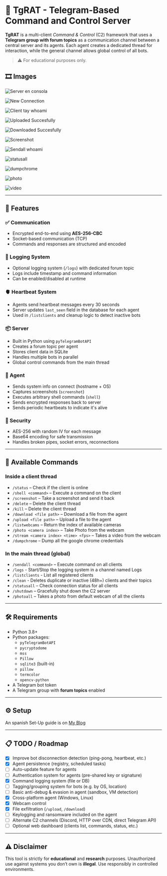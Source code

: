 # 🧠 TgRAT - Telegram-Based Command and Control Server

**TgRAT** is a multi-client *Command & Control* (C2) framework that uses a **Telegram group with forum topics** as a communication channel between a central server and its agents. Each agent creates a dedicated thread for interaction, while the general channel allows global control of all bots.

> ⚠️ For educational purposes only.

## 🎞️ Images
![Server en consola](https://github.com/user-attachments/assets/7496d3be-5b43-46af-a615-d6ae458a5dfa)

![New Connection](https://github.com/user-attachments/assets/fccef3ae-44ea-480a-9ac6-994e8c036db0)

![Client tay whoami](https://github.com/user-attachments/assets/ea8555b0-3adc-423e-ac28-5e0c99ac6ba8)

![Uploaded Succesfully](https://github.com/user-attachments/assets/e2428b57-0bc7-45c9-8f24-dfd98e43528b)

![Downloaded Succesfully](https://github.com/user-attachments/assets/9467a452-e44d-4817-b0f3-278505d802f6)

![Screenshot](https://github.com/user-attachments/assets/e91c1df5-0202-4470-9919-4a12f8337f99)

![Sendall whoami](https://github.com/user-attachments/assets/d6383c40-6cd5-4563-899f-9fe370b01a9f)

![statusall](https://github.com/user-attachments/assets/43c85222-452d-4b45-a3d3-18ec549e4806)

![dumpchrome](https://github.com/user-attachments/assets/492b5b53-1f81-46dc-8335-ee8faa492aef)

![photo](https://github.com/user-attachments/assets/fa67d0db-f7c9-4f65-9674-2aea29c4f52a)

![video](https://github.com/user-attachments/assets/56274b5c-c2aa-4e0c-b731-07625a024c1e)

---

## 🚀 Features

### ✅ Communication
- Encrypted end-to-end using **AES-256-CBC**
- Socket-based communication (TCP)
- Commands and responses are structured and encoded

### 🧠 Logging System
- Optional logging system (`/logs`) with dedicated forum topic
- Logs include timestamp and command information
- Can be enabled/disabled at runtime

### 🫀 Heartbeat System
- Agents send heartbeat messages every 30 seconds
- Server updates `last_seen` field in the database for each agent
- Used in `/listclients` and cleanup logic to detect inactive bots

### 📦 Server
- Built in Python using `pyTelegramBotAPI`
- Creates a forum topic per agent
- Stores client data in SQLite
- Handles multiple bots in parallel
- Global control commands from the main thread

### 🧠 Agent
- Sends system info on connect (hostname + OS)
- Captures screenshots (`screenshot`)
- Executes arbitrary shell commands (`shell`)
- Sends encrypted responses back to server
- Sends periodic heartbeats to indicate it's alive

### 🔐 Security
- AES-256 with random IV for each message
- Base64 encoding for safe transmission
- Handles broken pipes, socket errors, reconnections

---

## 📖 Available Commands

### Inside a client thread
- `/status` – Check if the client is online
- `/shell <command>` – Execute a command on the client
- `/screenshot` – Take a screenshot and send it back
- `/delete` – Delete the client thread
- `/kill` – Delete the client thread
- `/download <file path>` – Download a file from the agent
- `/upload <file path>` – Upload a file to the agent
- `/listwebcams` – Return the index of available cameras
- `/photo <camera index>` – Take Photo from the webcam
- `/stream <camera index> <time> <fps>` – Takes a video from the webcam
- `/dumpchrome` – Dump all the google chrome credentials

### In the main thread (global)
- `/sendall <command>` – Execute command on all clients
- `/logs` -  Start/Stop the logging system in a channel named Logs
- `/listclients` - List all registered clients
- `/clean` -  Deletes duplicate or inactive (48h+) clients and their topics
- `/statusall` – Check connection status for all clients
- `/shutdown` – Gracefully shut down the C2 server
- `/photoall` – Takes a photo from default webcam  of all the clients

---

## 🛠 Requirements

- Python 3.8+
- Python packages:
  - `pyTelegramBotAPI`
  - `pycryptodome`
  - `mss`
  - `Pillow`
  - `sqlite3` (built-in)
  - `pillow`
  - `termcolor`
  - `opencv-python`
- A Telegram bot token
- A Telegram group with **forum topics** enabled

---

## ⚙️ Setup

An spanish Set-Up guide is on [My Blog](https://17tay.pages.dev/posts/post-c2-sobre-telegram/#set-up)

---

## 📋 TODO / Roadmap

- [x] Improve bot disconnection detection (ping-pong, heartbeat, etc.)
- [x] Agent persistence (registry, scheduled tasks)
- [ ] Auto-update feature for agents
- [ ] Authentication system for agents (pre-shared key or signature)
- [x] Command logging system (file or DB)
- [ ] Tagging/grouping system for bots (e.g. by OS, location)
- [ ] Basic anti-debug & evasion in agent (sandbox, VM detection)
- [x] Cross-platform agent (Windows, Linux)
- [x] Webcam control
- [x] File exfiltration (`/upload`, `/download`)
- [ ] Keylogging and ransomware included on the agent
- [ ] Alternate C2 channels (Discord, HTTP over CDN, direct Telegram API)
- [ ] Optional web dashboard (clients list, commands, status, etc.)

---

## ⚠️ Disclaimer

This tool is strictly for **educational** and **research** purposes. Unauthorized use against systems you don’t own is **illegal**. Use responsibly in controlled environments.

